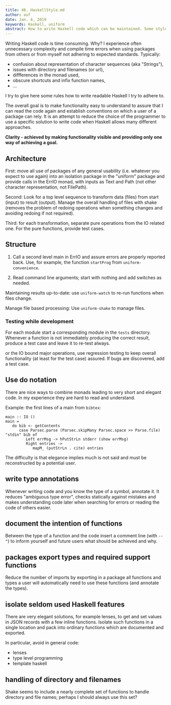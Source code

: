 ```yaml
---
title: 40. HaskellStyle.md
author: auf 
date: Jan. 4, 2019
keywords: Haskell, uniform
abstract: How to write Haskell code which can be maintained. Some style guidelines. 
---
```



Writing Haskell code is time consuming. Why? I experience often unnecessary complexity and 
compile time errors when using packages from others or from myself not 
adhering to expected standards. Typically:
- confusion about representation of character sequences (aka "Strings"),
- issues with directory and filenames (or url),
- diffferences in the monad used,
- obscure shortcuts and infix function names,
- ...

I try to give here some rules how to write readable Haskell I try to adhere to.
 
The overall goal is to make functionality easy to understand to assure
that I can read the code again and establish conventions on which a 
user of a package can rely. It is an attempt to reduce the choice of 
the programmer to use a specific solution to write code when Haskell 
allows many different approaches.

**Clarity - achieved by making functionality visible and providing only one way of achieving a goal.**

## Architecture

First: move all use of packages of any general usability 
(i.e. whatever you expect to use again)
into an isolation package in the "uniform" package and provide 
calls in the ErrIO monad, with inputs as Text and Path (not other 
character representation, not FilePath).

Second: Look for a top level sequence to transform data (files) from 
start (input) to result (output). Manage the overall handling of files 
with shake (removes the problem of redoing operations when something 
changes and avoiding redoing if not required). 

Third: for each transformation, separate pure operations from the IO 
related one. For the pure functions, provide test cases.

## Structure 

1. Call a second level main in ErrIO and assure errors are properly reported back.
Use, for example, the function  `startProg` from `uniform-convenience`.

2. Read command line arguments; start with nothing and add switches as 
needed.

Maintaining results up-to-date: use `uniform-watch` to re-run functions when files change.

Manage file based processing:  Use `uniform-shake` to manage files. 

### Testing while development
For each module start a corresponding module in the `tests` directory. 
Whenever a function is not immediately producing the correct result, 
produce a test case and leave it to re-test always. 

or the IO bound major operations, use regression testing to keep overall
functionality (at least for the test case) assured. If bugs are discovered, 
add a test case.


## Use do notation
There are nice ways to combine monads leading to very short and elegant 
code. In my experience they are hard to read and understand. 

Example: the first lines of a main from `bibtex`: 
```
main :: IO ()
main =
   do bib <- getContents
      case Parsec.parse (Parsec.skipMany Parsec.space >> Parse.file) "stdin" bib of
         Left errMsg -> hPutStrLn stderr (show errMsg)
         Right entries ->
            mapM_ (putStrLn . cite) entries
```

The difficulty is that elegance implies much is not said and must be 
reconstructed by a potential user. 

## write type annotations 
Whenever writing code and you know the type of a symbol, annotate it.
It reduces "ambiguous type error", checks statically against mistakes 
and makes understanding code later when searching for errors or reading 
the code of others easier. 

## document the intention of functions
Between the type of a function and the code insert a comment line (with `-- ^`)  to 
inform yourself and future users what should be achieved and why.

## packages export types and required support functions
Reduce the number of imports by exporting in a package all functions and 
types a user will automatically need to use these functions (and 
annotate the types). 

## isolate seldom used Haskell features  
There are very elegant solutions, for example lenses, to get and set 
values in JSON records with a few inline functions. Isolate such functions in 
a single location and pack into ordinary functions which are documented and 
exported.

In particular, avoid in general code:
- lenses
- type level programming
- template haskell

## handling of directory and filenames 
Shake seems to include a nearly complete set of functions to handle directory and file names; perhaps I should always use this set?

